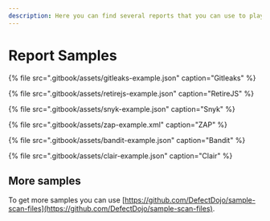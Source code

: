 ```yaml
---
description: Here you can find several reports that you can use to play with Purify.
---
```


# Report Samples

{% file src=".gitbook/assets/gitleaks-example.json" caption="Gitleaks" %}

{% file src=".gitbook/assets/retirejs-example.json" caption="RetireJS" %}

{% file src=".gitbook/assets/snyk-example.json" caption="Snyk" %}

{% file src=".gitbook/assets/zap-example.xml" caption="ZAP" %}

{% file src=".gitbook/assets/bandit-example.json" caption="Bandit" %}

{% file src=".gitbook/assets/clair-example.json" caption="Clair" %}



## More samples

To get more samples you can use [https://github.com/DefectDojo/sample-scan-files](https://github.com/DefectDojo/sample-scan-files).

